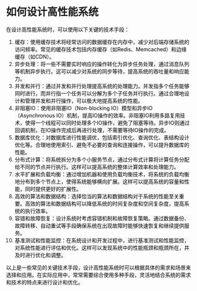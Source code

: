 # 如何设计高性能系统

<font style="color:rgb(0, 0, 0);background-color:rgb(248, 248, 248);">在设计高性能系统时，可以使用以下关键的技术手段：</font>

1. <font style="color:rgb(0, 0, 0);background-color:rgb(248, 248, 248);">缓存：使用缓存技术将经常访问的数据缓存在内存中，减少对后端存储系统的访问频率。常见的缓存技术包括内存缓存（如Redis、Memcached）和边缘缓存（如CDN）。</font>
2. <font style="color:rgb(0, 0, 0);background-color:rgb(248, 248, 248);">异步处理：将一些不需要实时响应的操作转化为异步任务处理，通过消息队列等机制异步执行。这可以减少对系统的同步等待，提高系统的吞吐量和响应能力。</font>
3. <font style="color:rgb(0, 0, 0);background-color:rgb(248, 248, 248);">并发和并行：通过并发和并行处理提高系统的处理能力。并发指多个任务能够同时进行，而并行指一个任务可以分解为多个子任务并行执行。通过合理地设计和管理并发和并行操作，可以极大地提高系统的性能。</font>
4. <font style="color:rgb(0, 0, 0);background-color:rgb(248, 248, 248);">非阻塞IO：使用非阻塞IO（Non-blocking IO）模型和异步IO（Asynchronous IO）机制，提高IO操作的效率。非阻塞IO利用多路复用技术，使得一个线程可以同时处理多个IO操作，避免了阻塞等待。异步IO则通过回调机制，在IO操作完成后再进行处理，不需要等待IO操作的完成。</font>
5. <font style="color:rgb(0, 0, 0);background-color:rgb(248, 248, 248);">数据库优化：对数据库进行性能调优，包括索引优化、查询优化、表结构设计优化等。合理地使用索引、避免不必要的查询和连接操作，可以提升数据库的性能。</font>
6. <font style="color:rgb(0, 0, 0);background-color:rgb(248, 248, 248);">分布式计算：将系统拆分为多个小服务节点，通过分布式计算将计算任务分配给不同的节点并行执行。这样可以提高系统的整体计算效率和处理能力。</font>
7. <font style="color:rgb(0, 0, 0);background-color:rgb(248, 248, 248);">水平扩展和负载均衡：通过增加机器和使用负载均衡技术，将系统的负载均衡地分布到多个节点上，使得系统能够横向扩展。这样可以提高系统的容量和性能，同时提供更好的扩展性。</font>
8. <font style="color:rgb(0, 0, 0);background-color:rgb(248, 248, 248);">高效的算法和数据结构：选择恰当的算法和数据结构对于系统的性能至关重要。高效的算法和数据结构可以降低系统的时间复杂度和空间复杂度，提高系统的执行效率。</font>
9. <font style="color:rgb(0, 0, 0);background-color:rgb(248, 248, 248);">容错和故障恢复：设计系统时考虑容错机制和故障恢复策略。通过数据备份、故障转移、自动重试等手段确保系统在出现故障时能够快速恢复和继续提供服务。</font>
10. <font style="color:rgb(0, 0, 0);background-color:rgb(248, 248, 248);">基准测试和性能监控：在系统设计和开发过程中，进行基准测试和性能监控，对系统性能进行评估和优化。这样可以发现系统中的性能瓶颈和瓶颈所在，并及时进行优化和调整。</font>

<font style="color:rgb(0, 0, 0);background-color:rgb(248, 248, 248);">以上是一些常见的关键技术手段，设计高性能系统时可以根据具体的需求和场景来选择和应用。在实际应用中，常常需要综合使用多种手段，灵活地结合系统的需求和技术的特点来进行设计和优化。</font>
